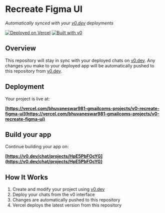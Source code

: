 # Recreate Figma UI

*Automatically synced with your [v0.dev](https://v0.dev) deployments*

[![Deployed on Vercel](https://img.shields.io/badge/Deployed%20on-Vercel-black?style=for-the-badge&logo=vercel)](https://vercel.com/bhuvaneswar981-gmailcoms-projects/v0-recreate-figma-ui)
[![Built with v0](https://img.shields.io/badge/Built%20with-v0.dev-black?style=for-the-badge)](https://v0.dev/chat/projects/HpE5PbFOcYG)

## Overview

This repository will stay in sync with your deployed chats on [v0.dev](https://v0.dev).
Any changes you make to your deployed app will be automatically pushed to this repository from [v0.dev](https://v0.dev).

## Deployment

Your project is live at:

**[https://vercel.com/bhuvaneswar981-gmailcoms-projects/v0-recreate-figma-ui](https://vercel.com/bhuvaneswar981-gmailcoms-projects/v0-recreate-figma-ui)**

## Build your app

Continue building your app on:

**[https://v0.dev/chat/projects/HpE5PbFOcYG](https://v0.dev/chat/projects/HpE5PbFOcYG)**

## How It Works

1. Create and modify your project using [v0.dev](https://v0.dev)
2. Deploy your chats from the v0 interface
3. Changes are automatically pushed to this repository
4. Vercel deploys the latest version from this repository